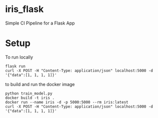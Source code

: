 # iris_flask
Simple CI Pipeline for a Flask App

# Setup
To run locally
```
flask run
curl -X POST -H "Content-Type: application/json" localhost:5000 -d '{"data":[1, 1, 1, 1]}'
```

to build and run the docker image
```
python train_model.py
docker build -t iris .
docker run --name iris -d -p 5000:5000 --rm iris:latest
curl -X POST -H "Content-Type: application/json" localhost:5000 -d '{"data":[1, 1, 1, 1]}'
```

